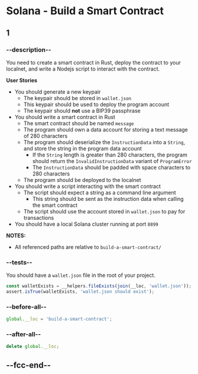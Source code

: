 # Solana - Build a Smart Contract

## 1

### --description--

You need to create a smart contract in Rust, deploy the contract to your localnet, and write a Nodejs script to interact with the contract.

**User Stories**

- You should generate a new keypair
  - The keypair should be stored in `wallet.json`
  - This keypair should be used to deploy the program account
  - The keypair should **not** use a BIP39 passphrase
- You should write a smart contract in Rust
  - The smart contract should be named `message`
  - The program should own a data account for storing a text message of 280 characters
  - The program should deserialize the `InstructionData` into a `String`, and store the string in the program data account
    - If the `String` length is greater than 280 characters, the program should return the `InvalidInstructionData` variant of `ProgramError`
    - The `InstructionData` should be padded with space characters to 280 characters
  - The program should be deployed to the localnet
- You should write a script interacting with the smart contract
  - The script should expect a string as a command line argument
    - This string should be sent as the instruction data when calling the smart contract
  - The script should use the account stored in `wallet.json` to pay for transactions
- You should have a local Solana cluster running at port `8899`

**NOTES:**

- All referenced paths are relative to `build-a-smart-contract/`

### --tests--

You should have a `wallet.json` file in the root of your project.

```js
const walletExists = __helpers.fileExists(join(__loc, 'wallet.json'));
assert.isTrue(walletExists, 'wallet.json should exist');
```

### --before-all--

```js
global.__loc = 'build-a-smart-contract';
```

### --after-all--

```js
delete global.__loc;
```

## --fcc-end--
